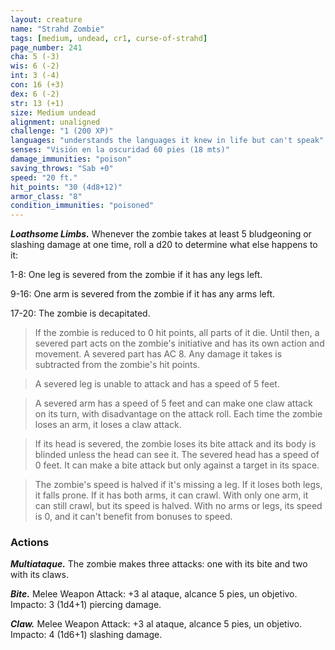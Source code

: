 ```yaml
---
layout: creature
name: "Strahd Zombie"
tags: [medium, undead, cr1, curse-of-strahd]
page_number: 241
cha: 5 (-3)
wis: 6 (-2)
int: 3 (-4)
con: 16 (+3)
dex: 6 (-2)
str: 13 (+1)
size: Medium undead
alignment: unaligned
challenge: "1 (200 XP)"
languages: "understands the languages it knew in life but can't speak"
senses: "Visión en la oscuridad 60 pies (18 mts)"
damage_immunities: "poison"
saving_throws: "Sab +0"
speed: "20 ft."
hit_points: "30 (4d8+12)"
armor_class: "8"
condition_immunities: "poisoned"
---
```


***Loathsome Limbs.*** Whenever the zombie takes at least 5 bludgeoning or slashing damage at one time, roll a d20 to determine what else happens to it:

1-8: One leg is severed from the zombie if it has any legs left.

9-16: One arm is severed from the zombie if it has any arms left.

17-20: The zombie is decapitated.

>If the zombie is reduced to 0 hit points, all parts of it die. Until then, a severed part acts on the zombie's initiative and has its own action and movement. A severed part has AC 8. Any damage it takes is subtracted from the zombie's hit points.

>A severed leg is unable to attack and has a speed of 5 feet.

>A severed arm has a speed of 5 feet and can make one claw attack on its turn, with disadvantage on the attack roll. Each time the zombie loses an arm, it loses a claw attack.

>If its head is severed, the zombie loses its bite attack and its body is blinded unless the head can see it. The severed head has a speed of 0 feet. It can make a bite attack but only against a target in its space.

>The zombie's speed is halved if it's missing a leg. If it loses both legs, it falls prone. If it has both arms, it can crawl. With only one arm, it can still crawl, but its speed is halved. With no arms or legs, its speed is 0, and it can't benefit from bonuses to speed.

### Actions

***Multiataque.*** The zombie makes three attacks: one with its bite and two with its claws.

***Bite.*** Melee Weapon Attack: +3 al ataque, alcance 5 pies, un objetivo. Impacto: 3 (1d4+1) piercing damage.

***Claw.*** Melee Weapon Attack: +3 al ataque, alcance 5 pies, un objetivo. Impacto: 4 (1d6+1) slashing damage.